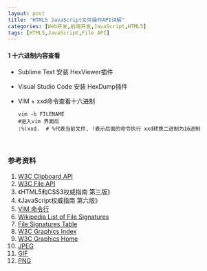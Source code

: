 ```yaml
---
layout: post
title: "HTML5 JavaScript文件操作API详解"
categories: [Web开发,前端开发,JavaScript,HTML5]
tags: [HTML5,JavaScript,File API]
---
```






#### 1 十六进制内容查看

- Sublime Text 安装 HexViewer插件

- Visual Studio Code 安装 HexDump插件

- VIM + xxd命令查看十六进制

  ```
  vim -b FILENAME
  #进入vim 界面后
  :%!xxd.  # %代表当前文件, !表示后面的命令执行 xxd转换二进制为16进制
  ```

  ​













### 参考资料

1. [W3C Clipboard API](https://w3c.github.io/clipboard-apis/)
2. [W3C File API](https://w3c.github.io/FileAPI/)
3. 《HTML5和CSS3权威指南 第三版》
4. 《JavaScript权威指南 第六版》
5. [VIM 命令行](http://vimcdoc.sourceforge.net/doc/cmdline.html#cmdline.txt)
6. [Wikipedia List of File Signatures](https://en.wikipedia.org/wiki/List_of_file_signatures)
7. [File Signatures Table](http://www.garykessler.net/library/file_sigs.html)
8. [W3C Graphics Index](https://www.w3.org/standards/webdesign/graphics)
9. [W3C Graphics Home](https://www.w3.org/Graphics/)
10. [JPEG](https://www.w3.org/Graphics/JPEG/jfif3.pdf)
11. [GIF](https://www.w3.org/Graphics/GIF/spec-gif89a.txt)
12. [PNG](https://www.w3.org/TR/PNG/)
